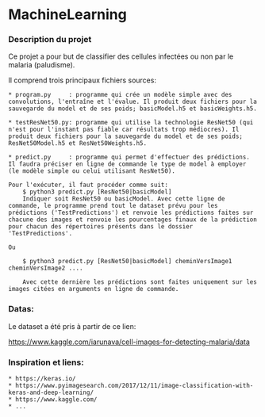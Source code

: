 # MachineLearning





### Description du projet

Ce projet a pour but de classifier des cellules infectées ou non par le malaria (paludisme).

Il comprend trois principaux fichiers sources:

	* program.py     : programme qui crée un modèle simple avec des convolutions, l'entraîne et l'évalue. Il produit deux fichiers pour la sauvegarde du model et de ses poids; basicModel.h5 et basicWeights.h5.

	* testResNet50.py: programme qui utilise la technologie ResNet50 (qui n'est pour l'instant pas fiable car résultats trop médiocres). Il produit deux fichiers pour la sauvegarde du model et de ses poids; ResNet50Model.h5 et ResNet50Weights.h5.

	* predict.py     : programme qui permet d'effectuer des prédictions. Il faudra préciser en ligne de commande le type de model à employer (le modèle simple ou celui utilisant ResNet50).

	Pour l'exécuter, il faut procéder comme suit:
		$ python3 predict.py [ResNet50|basicModel]
		Indiquer soit ResNet50 ou basicModel. Avec cette ligne de commande, le programme prend tout le dataset prévu pour les prédictions ('TestPredictions') et renvoie les prédictions faites sur chacune des images et renvoie les pourcentages finaux de la prédiction pour chacun des répertoires présents dans le dossier 'TestPredictions'.

	Ou

		$ python3 predict.py [ResNet50|basicModel] cheminVersImage1 cheminVersImage2 ....

		Avec cette dernière les prédictions sont faites uniquement sur les images citées en arguments en ligne de commande.
				
				
### Datas:
Le dataset a été pris à partir de ce lien:

https://www.kaggle.com/iarunava/cell-images-for-detecting-malaria/data

### Inspiration et liens:

	* https://keras.io/
	* https://www.pyimagesearch.com/2017/12/11/image-classification-with-keras-and-deep-learning/
	* https://www.kaggle.com/
	* ...	

